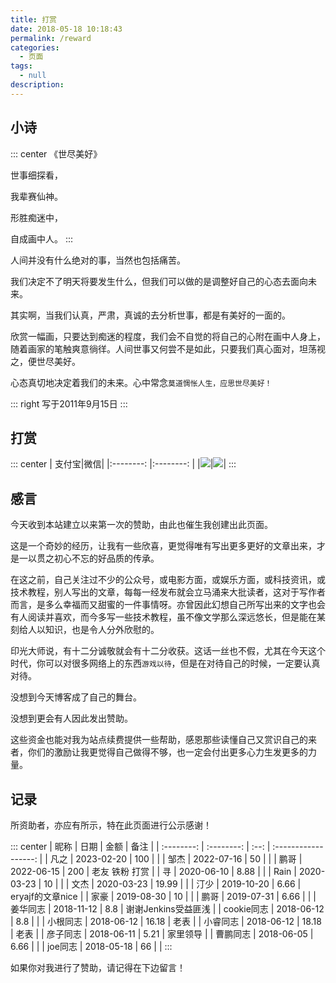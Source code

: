 ```yaml
---
title: 打赏
date: 2018-05-18 10:18:43
permalink: /reward
categories:
  - 页面
tags:
  - null
description:
---
```


## 小诗

::: center
《世尽美好》

世事细探看，

我辈赛仙神。

形胜痴迷中，

自成画中人。
:::

人间并没有什么绝对的事，当然也包括痛苦。

我们决定不了明天将要发生什么，但我们可以做的是调整好自己的心态去面向未来。

其实啊，当我们认真，严肃，真诚的去分析世事，都是有美好的一面的。

欣赏一幅画，只要达到痴迷的程度，我们会不自觉的将自己的心附在画中人身上，随着画家的笔触爽意徜徉。人间世事又何尝不是如此，只要我们真心面对，坦荡视之，便世尽美好。

心态真切地决定着我们的未来。心中常念`莫道惆怅人生，应思世尽美好！`

::: right
写于2011年9月15日
:::


## 打赏

::: center
| 支付宝|微信|
|:--------: |:--------: |
|![](https://t.eryajf.net/imgs/2023/01/fc21022aadd292ca.png)|![](https://t.eryajf.net/imgs/2023/01/834f12107ebc432a.png)|
:::

## 感言

今天收到本站建立以来第一次的赞助，由此也催生我创建出此页面。

这是一个奇妙的经历，让我有一些欣喜，更觉得唯有写出更多更好的文章出来，才是一以贯之初心不忘的好品质的传承。

在这之前，自己关注过不少的公众号，或电影方面，或娱乐方面，或科技资讯，或技术教程，别人写出的文章，每每一经发布就会立马涌来大批读者，这对于写作者而言，是多么幸福而又甜蜜的一件事情呀。亦曾因此幻想自己所写出来的文字也会有人阅读并喜欢，而今多写一些技术教程，虽不像文学那么深远悠长，但是能在某刻给人以知识，也是令人分外欣慰的。

印光大师说，有十二分诚敬就会有十二分收获。这话一丝也不假，尤其在今天这个时代，你可以对很多网络上的东西`游戏以待`，但是在对待自己的时候，一定要认真对待。

没想到今天博客成了自己的舞台。

没想到更会有人因此发出赞助。

这些资金也能对我为站点续费提供一些帮助，感恩那些读懂自己又赏识自己的来者，你们的激励让我更觉得自己做得不够，也一定会付出更多心力生发更多的力量。


## 记录

所资助者，亦应有所示，特在此页面进行公示感谢！

::: center
|    昵称    |    日期    | 金额 |         备注         |
| :--------: | :--------: | :--: | :------------------: |
|    凡之     | 2023-02-20 |  100   |                |
|    邹杰     | 2022-07-16 |  50   |                |
|    鹏哥     | 2022-06-15 |  200   |    老友  铁粉 打赏            |
|    寻     | 2020-06-10 |  8.88   |               |
|    Rain     | 2020-03-23 |  10   |               |
|    文杰     | 2020-03-23 |  19.99   |               |
|    汀少     | 2019-10-20 |  6.66   |  eryajf的文章nice             |
|    家豪     | 2019-08-30 |  10   |               |
|    鹏哥     | 2019-07-31 |  6.66   |               |
|    姜华同志     | 2018-11-12 |  8.8   |  谢谢Jenkins受益匪浅             |
|    cookie同志     | 2018-06-12 |  8.8   |               |
|    小根同志     | 2018-06-12 |  16.18   |  老表             |
|    小睿同志     | 2018-06-12 |  18.18   |  老表             |
|    彦子同志     | 2018-06-11 |  5.21   |  家里领导             |
|    曹鹏同志     | 2018-06-05 |  6.66   |               |
|    joe同志     | 2018-05-18 |  66   |               |
:::

如果你对我进行了赞助，请记得在下边留言！